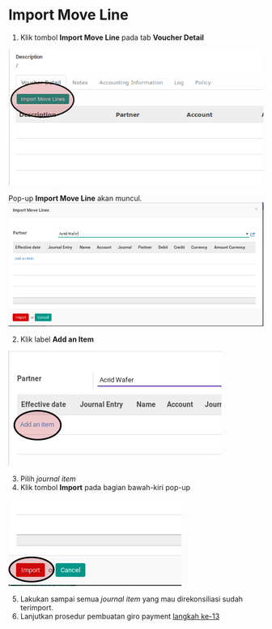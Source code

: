 # Import Move Line

1. Klik tombol **Import Move Line** pada tab **Voucher Detail**

![](../../img/giro-payment/tombol-import-move-line.png)

Pop-up **Import Move Line** akan muncul.
![](../../img/giro-payment/pop-up-import-move-line.png)

2. Klik label **Add an Item**

![](../../img/giro-payment/pop-up-import-move-line-add-item.png)

3. Pilih *journal item*
4. Klik tombol **Import** pada bagian bawah-kiri pop-up

![](../../img/giro-payment/pop-up-import-move-line-tombol-import.png)

5. Lakukan sampai semua *journal item* yang mau direkonsiliasi sudah terimport.
6. Lanjutkan prosedur pembuatan giro payment [langkah ke-13](./membuat.md#langkah-13)
